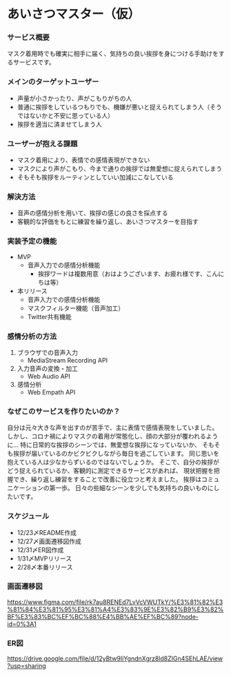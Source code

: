 # あいさつマスター（仮）
### サービス概要
マスク着用時でも確実に相手に届く、気持ちの良い挨拶を身につける手助けをするサービスです。

### メインのターゲットユーザー
- 声量が小さかったり、声がこもりがちの人
- 普通に挨拶をしているつもりでも、機嫌が悪いと捉えられてしまう人（そうではないかと不安に思っている人）
- 挨拶を適当に済ませてしまう人

### ユーザーが抱える課題
- マスク着用により、表情での感情表現ができない
- マスクにより声がこもり、今まで通りの挨拶では無愛想に捉えられてしまう
- そもそも挨拶をルーティンとしていい加減にこなしている

### 解決方法
- 音声の感情分析を用いて、挨拶の感じの良さを採点する
- 客観的な評価をもとに練習を繰り返し、あいさつマスターを目指す

### 実装予定の機能
- MVP
  - 音声入力での感情分析機能
    - 挨拶ワードは複数用意（おはようございます、お疲れ様です、こんにちは等）
- 本リリース
  - 音声入力での感情分析機能
  - マスクフィルター機能（音声加工）
  - Twitter共有機能

### 感情分析の方法
1. ブラウザでの音声入力
    - MediaStream Recording API
2. 入力音声の変換・加工
    - Web Audio API
3. 感情分析
    - Web Empath API

### なぜこのサービスを作りたいのか？
自分は元々大きな声を出すのが苦手で、主に表情で感情表現をしていました。
しかし、コロナ禍によりマスクの着用が常態化し、顔の大部分が覆われるように...
特に日常的な挨拶のシーンでは、無愛想な挨拶になっていないか、
そもそも挨拶が届いているのかビクビクしながら毎日を過ごしています。
同じ思いを抱えている人は少なからずいるのではないでしょうか。
そこで、自分の挨拶がどう捉えられているか、客観的に測定できるサービスがあれば、
現状把握を把握でき、繰り返し練習をすることで改善に役立つと考えました。
挨拶はコミュニケーションの第一歩。
日々の些細なシーンを少しでも気持ちの良いものにしたいです。

### スケジュール
- 12/23〆README作成
- 12/27〆画面遷移図作成
- 12/31〆ER図作成
- 1/31〆MVPリリース
- 2/28〆本番リリース

### 画面遷移図
https://www.figma.com/file/rk7au8RENEd7LvVcVWUTkY/%E3%81%82%E3%81%84%E3%81%95%E3%81%A4%E3%83%9E%E3%82%B9%E3%82%BF%E3%83%BC%EF%BC%88%E4%BB%AE%EF%BC%89?node-id=0%3A1

### ER図
https://drive.google.com/file/d/12yBtw9IiYgndnXgrz8ld8ZIGn4SEhLAE/view?usp=sharing

